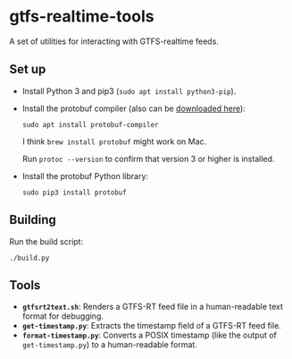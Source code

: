 # gtfs-realtime-tools

A set of utilities for interacting with GTFS-realtime feeds.

## Set up

-	Install Python 3 and pip3 (`sudo apt install python3-pip`).

-	Install the protobuf compiler (also can be [downloaded
	here](https://developers.google.com/protocol-buffers/docs/downloads)):

	```
	sudo apt install protobuf-compiler
	```

	I think `brew install protobuf` might work on Mac.

	Run `protoc --version` to confirm that version 3 or higher is installed.

-	Install the protobuf Python library:

	```
	sudo pip3 install protobuf
	```

## Building

Run the build script:

```
./build.py
```

## Tools

-	**`gtfsrt2text.sh`**: Renders a GTFS-RT feed file in a human-readable text
	format for debugging.
-	**`get-timestamp.py`**: Extracts the timestamp field of a GTFS-RT feed file.
-	**`format-timestamp.py`**: Converts a POSIX timestamp (like the output of
	`get-timestamp.py`) to a human-readable format.
